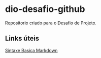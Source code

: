 # dio-desafio-github
Repositorio criado para o Desafio de Projeto.


## Links úteis
[Sintaxe Basica Markdown](https://markdown.net.br/sintaxe-basica/)
